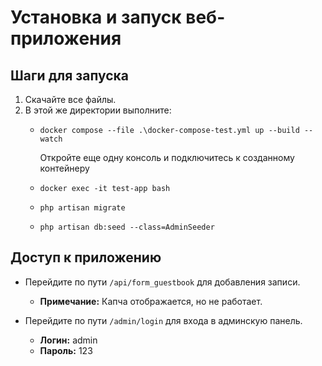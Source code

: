 


# Установка и запуск веб-приложения

## Шаги для запуска

1. Скачайте все файлы.
2. В этой же директории выполните:
   - `docker compose --file .\docker-compose-test.yml up --build --watch`
     
     Откройте еще одну консоль и подключитесь к созданному контейнеру
   - `docker exec -it test-app bash`
   - `php artisan migrate`
   - `php artisan db:seed --class=AdminSeeder`

## Доступ к приложению

- Перейдите по пути `/api/form_guestbook` для добавления записи.
  - **Примечание:** Капча отображается, но не работает.
  
- Перейдите по пути `/admin/login` для входа в админскую панель.
  - **Логин:** admin
  - **Пароль:** 123

